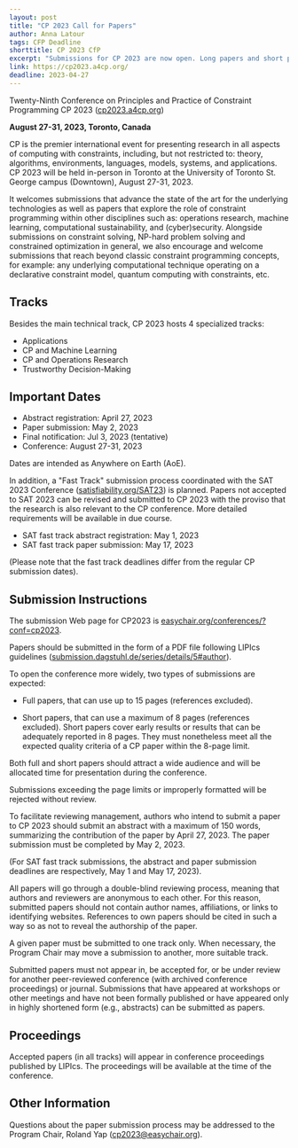 ```yaml
---
layout: post
title: "CP 2023 Call for Papers"
author: Anna Latour
tags: CFP Deadline 
shorttitle: CP 2023 CfP
excerpt: "Submissions for CP 2023 are now open. Long papers and short papers are due by 27 April 2023 (abstracts due by 2 May 2023). Check out the SAT fast track for papers that have been rejected by SAT (submission deadline 17 May 2023)."
link: https://cp2023.a4cp.org/
deadline: 2023-04-27
---
```



Twenty-Ninth Conference on Principles and Practice of Constraint Programming CP 2023 ([cp2023.a4cp.org](https://cp2023.a4cp.org))

**August 27-31, 2023, Toronto, Canada**

CP is the premier international event for presenting research in all aspects of computing with constraints, including, but not restricted to: theory, algorithms, environments, languages, models, systems, and applications. CP 2023 will be held in-person in Toronto at the University of Toronto St. George campus (Downtown), August 27-31, 2023.

It welcomes submissions that advance the state of the art for the underlying technologies as well as papers that explore the role of constraint programming within other disciplines such as: operations research, machine learning, computational sustainability, and (cyber)security. Alongside submissions on constraint solving, NP-hard problem solving and constrained optimization in general, we also encourage and welcome submissions that reach beyond classic constraint programming concepts, for example: any underlying computational technique operating on a declarative constraint model, quantum computing with constraints, etc.

## Tracks

Besides the main technical track, CP 2023 hosts 4 specialized tracks:

 * Applications
 * CP and Machine Learning
 * CP and Operations Research
 * Trustworthy Decision-Making

## Important Dates

 * Abstract registration: April 27, 2023
 * Paper submission: May 2, 2023
 * Final notification: Jul 3, 2023 (tentative)
 * Conference: August 27-31, 2023

Dates are intended as Anywhere on Earth (AoE).

In addition, a "Fast Track" submission process coordinated with the SAT 2023 Conference ([satisfiability.org/SAT23](http://satisfiability.org/SAT23)) is planned. Papers not accepted to SAT 2023 can be revised and submitted to CP 2023 with the proviso that the research is also relevant to the CP conference. More detailed requirements will be available in due course.

 * SAT fast track abstract registration: May 1, 2023
 * SAT fast track paper submission: May 17, 2023
 
 (Please note that the fast track deadlines differ from the
 regular CP submission dates).

## Submission Instructions

The submission Web page for CP2023 is [easychair.org/conferences/?conf=cp2023](https://easychair.org/conferences/?conf=cp2023).

Papers should be submitted in the form of a PDF file following LIPIcs guidelines ([submission.dagstuhl.de/series/details/5#author](https://submission.dagstuhl.de/series/details/5#author)).

To open the conference more widely, two types of submissions are expected:

 * Full papers, that can use up to 15 pages (references excluded).

 * Short papers, that can use a maximum of 8 pages (references excluded). Short papers cover early results or results that can be adequately reported in 8 pages. They must nonetheless meet all the expected quality criteria of a CP paper within the 8-page limit.

Both full and short papers should attract a wide audience and will be allocated time for presentation during the conference.

Submissions exceeding the page limits or improperly formatted will be rejected without review.

To facilitate reviewing management, authors who intend to submit a paper to CP 2023 should submit an abstract with a maximum of 150 words, summarizing the contribution of the paper by April 27, 2023. The paper submission must be completed by May 2, 2023.

(For SAT fast track submissions, the abstract and paper submission deadlines are respectively, May 1 and May 17, 2023).

All papers will go through a double-blind reviewing process, meaning that authors and reviewers are anonymous to each other. For this reason, submitted papers should not contain author names, affiliations, or links to identifying websites. References to own papers should be cited in such a way so as not to reveal the authorship of the paper.

A given paper must be submitted to one track only. When necessary, the Program Chair may move a submission to another, more suitable track.

Submitted papers must not appear in, be accepted for, or be under review for another peer-reviewed conference (with archived conference proceedings) or journal. Submissions that have appeared at workshops or other meetings and have not been formally published or have appeared only in highly shortened form (e.g., abstracts) can be submitted as papers.

## Proceedings

Accepted papers (in all tracks) will appear in conference proceedings published by LIPIcs. The proceedings will be available at the time of the conference.

## Other Information

Questions about the paper submission process may be addressed to the Program Chair, Roland Yap ([cp2023@easychair.org](cp2023@easychair.org)).

